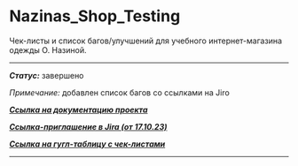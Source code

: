 # Nazinas_Shop_Testing

Чек-листы и список багов/улучшений для учебного интернет-магазина одежды О. Назиной.

___
***Статус:*** завершено

*Примечание:* добавлен список багов со ссылками на Jiro

***[Ссылка на документацию проекта](https://testbase.atlassian.net/wiki/spaces/SHOP/overview?homepageId=1411056054)***

***[Ссылка-приглашение в Jira (от 17.10.23)](https://id.atlassian.com/invite/p/jira-software?id=zaIiEOTnTuii7xIXIxLE5g)***

***[Ссылка на гугл-таблицу с чек-листами](https://docs.google.com/spreadsheets/d/1HMULpMJQgLTQI46bNFXlmUVLY3ge_IL4gwGPItUmX-g/edit#gid=1020368684)***


___

